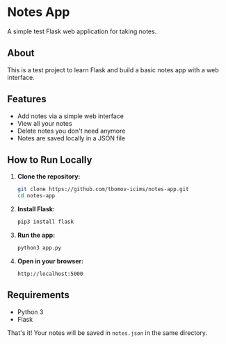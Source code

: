 # Notes App

A simple test Flask web application for taking notes.

## About

This is a test project to learn Flask and build a basic notes app with a web interface.

## Features

- Add notes via a simple web interface
- View all your notes
- Delete notes you don't need anymore
- Notes are saved locally in a JSON file

## How to Run Locally

1. **Clone the repository:**
   ```bash
   git clone https://github.com/tbomov-icims/notes-app.git
   cd notes-app
   ```

2. **Install Flask:**
   ```bash
   pip3 install flask
   ```

3. **Run the app:**
   ```bash
   python3 app.py
   ```

4. **Open in your browser:**
   ```
   http://localhost:5000
   ```

## Requirements

- Python 3
- Flask

That's it! Your notes will be saved in `notes.json` in the same directory.
